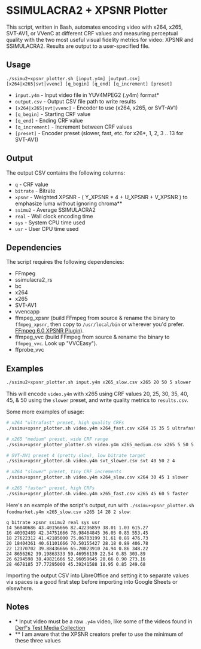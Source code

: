 # SSIMULACRA2 + XPSNR Plotter

This script, written in Bash, automates encoding video with x264, x265, SVT-AV1, or VVenC at different CRF values and measuring perceptual quality with the two most useful visual fidelity metrics for video: XPSNR and SSIMULACRA2. Results are output to a user-specified file.

## Usage

```
./ssimu2+xpsnr_plotter.sh [input.y4m] [output.csv] [x264|x265|svt|vvenc] [q_begin] [q_end] [q_increment] [preset]
```

- `input.y4m` - Input video file in YUV4MPEG2 (.y4m) format\*
- `output.csv` - Output CSV file path to write results  
- `[x264|x265|svt|vvenc]` - Encoder to use (x264, x265, or SVT-AV1)
- `[q_begin]` - Starting CRF value
- `[q_end]` - Ending CRF value 
- `[q_increment]` - Increment between CRF values
- `[preset]` - Encoder preset (slower, fast, etc. for x26*, 1, 2, 3 .. 13 for SVT-AV1) 

## Output

The output CSV contains the following columns:

- `q` - CRF value
- `bitrate` - Bitrate
- `xpsnr` - Weighted XPSNR - ( Y_XPSNR \* 4 + U_XPSNR + V_XPSNR ) to emphasize luma without ignoring chroma\*\*
- `ssimu2` - Average SSIMULACRA2
- `real` - Wall clock encoding time
- `sys` - System CPU time used
- `usr` - User CPU time used

## Dependencies

The script requires the following dependencies:

- FFmpeg
- ssimulacra2_rs 
- bc
- x264
- x265
- SVT-AV1
- vvencapp
- ffmpeg_xpsnr (build FFmpeg from source & rename the binary to `ffmpeg_xpsnr`, then copy to `/usr/local/bin` or wherever you'd prefer. [FFmpeg 6.0 XPSNR Plugin](https://github.com/gianni-rosato/xpsnr)).
- ffmpeg_vvc (build FFmpeg from source & rename the binary to `ffmpeg_vvc`. Look up "VVCEasy").
- ffprobe_vvc

## Examples

```bash
./ssimu2+xpsnr_plotter.sh input.y4m x265_slow.csv x265 20 50 5 slower
```

This will encode `video.y4m` with x265 using CRF values 20, 25, 30, 35, 40, 45, & 50 using the `slower` preset, and write quality metrics to `results.csv`.

Some more examples of usage:

```bash
# x264 "ultrafast" preset, high quality CRFs 
./ssimu+xpsnr_plotter.sh video.y4m x264_fast.csv x264 15 35 5 ultrafast

# x265 "medium" preset, wide CRF range
./ssimu+xpsnr_plotter_plotter.sh video.y4m x265_medium.csv x265 5 50 5 medium 

# SVT-AV1 preset 4 (pretty slow), low bitrate target
./ssimu+xpsnr_plotter.sh video.y4m svt_slower.csv svt 40 50 2 4

# x264 "slower" preset, tiny CRF increments
./ssimu+xpsnr_plotter.sh video.y4m x264_slow.csv x264 30 45 1 slower

# x265 "faster" preset, high CRFs
./ssimu+xpsnr_plotter.sh video.y4m x265_fast.csv x265 45 60 5 faster
```

Here's an example of the script's output, run with `./ssimu+xpsnr_plotter.sh foodmarket.y4m x265_slow.csv x265 14 28 2 slow`:

```csv
q bitrate xpsnr ssimu2 real sys usr
14 56840686 43.40156666 82.42236859 38.01 1.03 615.27
16 40302489 42.34751666 78.98464845 36.05 0.85 553.45
18 27622312 41.42185000 75.06703199 31.61 0.89 476.73
20 18404361 40.61101666 70.50155427 28.18 0.89 406.78
22 12370702 39.88436666 65.20823910 24.94 0.86 348.22
24 8656262 39.19863333 59.46956139 22.54 0.85 303.89
26 6294598 38.49821666 52.96059645 20.66 0.90 273.16
28 4678185 37.77295000 45.39241588 18.95 0.85 249.68
```

Importing the output CSV into LibreOffice and setting it to separate values via spaces is a good first step before importing into Google Sheets or elsewhere.

## Notes

- \* Input video must be a raw `.y4m` video, like some of the videos found in [Derf's Test Media Collection](https://media.xiph.org/video/derf/)
- \*\* I am aware that the XPSNR creators prefer to use the minimum of these three values